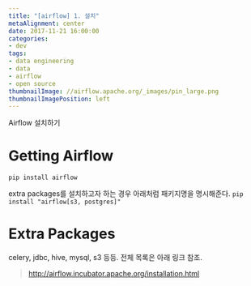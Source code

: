 ```yaml
---
title: "[airflow] 1. 설치"
metaAlignment: center
date: 2017-11-21 16:00:00
categories:
- dev
tags:
- data engineering
- data
- airflow
- open source
thumbnailImage: //airflow.apache.org/_images/pin_large.png
thumbnailImagePosition: left
---
```


<!--more-->

Airflow 설치하기

<!--toc-->

# Getting Airflow

`pip install airflow`

extra packages를 설치하고자 하는 경우 아래처럼 패키지명을 명시해준다.
`pip install "airflow[s3, postgres]"`


# Extra Packages

celery, jdbc, hive, mysql, s3 등등.
전체 목록은 아래 링크 참조.

> http://airflow.incubator.apache.org/installation.html